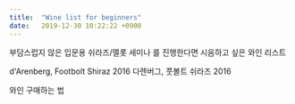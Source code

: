 ```yaml
---
title:  "Wine list for beginners"
date:   2019-12-30 10:22:22 +0900
---
```


부담스럽지 않은 입문용 쉬라즈/멜롯 세미나 를 진행한다면 시음하고 싶은 와인 리스트

d'Arenberg, Footbolt Shiraz 2016
다렌버그, 풋볼트 쉬라즈 2016

와인 구매하는 법